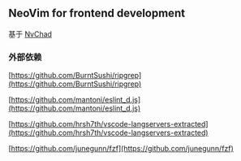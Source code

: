 ## NeoVim for frontend development

基于 [NvChad](https://github.com/NvChad/NvChad)

### 外部依赖

[https://github.com/BurntSushi/ripgrep](https://github.com/BurntSushi/ripgrep)

[https://github.com/mantoni/eslint_d.js](https://github.com/mantoni/eslint_d.js)

[https://github.com/hrsh7th/vscode-langservers-extracted](https://github.com/hrsh7th/vscode-langservers-extracted)

[https://github.com/junegunn/fzf](https://github.com/junegunn/fzf)
